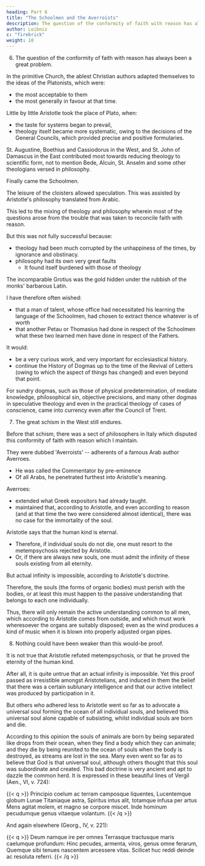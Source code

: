 ```yaml
---
heading: Part 6
title: "The Schoolmen and the Averroists"
description: The question of the conformity of faith with reason has always been a great problem
author: Leibniz
c: "firebrick"
weight: 10
---
```



6. The question of the conformity of faith with reason has always been a great problem.

In the primitive Church, the ablest Christian authors adapted themselves to the ideas of the Platonists, which were:
- the most acceptable to them
- the most generally in favour at that time.

Little by little Aristotle took the place of Plato, when:
- the taste for systems began to prevail,
- theology itself became more systematic, owing to the decisions of the General Councils, which provided precise and positive formularies. 

St. Augustine, Boethius and Cassiodorus in the West, and St. John of Damascus in the East contributed most towards reducing theology to scientific form, not to mention Bede, Alcuin, St. Anselm and some other theologians versed in philosophy.

Finally came the Schoolmen. 

The leisure of the cloisters allowed speculation. This was assisted by Aristotle's philosophy translated from Arabic.

This led to the mixing of theology and philosophy wherein most of the questions arose from the trouble that was taken to reconcile faith with reason.

But this was not fully successful because:
- theology had been much corrupted by the unhappiness of the times, by ignorance and obstinacy. 
- philosophy had its own very great faults
  - It found itself burdened with those of theology

<!-- which in its turn was suffering from association with a philosophy that was very obscure and very imperfect.  -->


The incomparable Grotius was the gold hidden under the rubbish of the monks' barbarous Latin.

I have therefore often wished:
- that a man of talent, whose office had necessitated his learning the language of the Schoolmen, had chosen to extract thence whatever is of worth
- that another Petau or Thomasius had done in respect of the Schoolmen what these two learned men have done in respect of the Fathers.

It would:
- be a very curious work, and very important for ecclesiastical history.
- continue the History of Dogmas up to the time of the Revival of Letters (owing to which the aspect of things has changed) and even beyond that point. 

For sundry dogmas, such as those of physical predetermination, of mediate knowledge, philosophical sin, objective precisions, and many other dogmas in speculative theology and even in the practical theology of cases of conscience, came into currency even after the Council of Trent.


7. The great schism in the West still endures.

Before that schism, there was a sect of philosophers in Italy which disputed this conformity of faith with reason which I maintain.

They were dubbed 'Averroists' -- adherents of a famous Arab author Averroes.
- He was called the Commentator by pre-eminence
- Of all Arabs, he penetrated furthest into Aristotle's meaning. 

Averroes:
- extended what Greek expositors had already taught. 
- maintained that, according to Aristotle, and even according to reason (and at that time the two were considered almost identical), there was no case for the immortality of the soul.

Aristotle says that the human kind is eternal. 
- Therefore, if individual souls do not die, one must resort to the metempsychosis rejected by Aristotle.
- Or, if there are always new souls, one must admit the infinity of these souls existing from all eternity. 

But actual infinity is impossible, according to Aristotle's doctrine. 

Therefore, the souls (the forms of organic bodies) must perish with the bodies, or at least this must happen to the passive understanding that belongs to each one individually. 

Thus, there will only remain the active understanding common to all men, which according to Aristotle comes from outside, and which must work wheresoever the organs are suitably disposed; even as the wind produces a kind of music when it is blown into properly adjusted organ pipes.


8. Nothing could have been weaker than this would-be proof. 

It is not true that Aristotle refuted metempsychosis, or that he proved the eternity of the human kind. 

After all, it is quite untrue that an actual infinity is impossible. Yet this proof passed as irresistible amongst Aristotelians, and induced in them the belief that there was a certain sublunary intelligence and that our active intellect was produced by participation in it.

But others who adhered less to Aristotle went so far as to advocate a universal soul forming the ocean of all individual souls, and believed this universal soul alone capable of subsisting, whilst individual souls are born and die. 

According to this opinion the souls of animals are born by being separated like drops from their ocean, when they find a body which they can animate; and they die by being reunited to the ocean of souls when the body is destroyed, as streams are lost in the sea. Many even went so far as to believe that God is that universal soul, although others thought that this soul was subordinate and created. This bad doctrine is very ancient and apt to dazzle the common herd. It is expressed in these beautiful lines of Vergil (Aen., VI, v. 724):

{{< q >}}
Principio coelum ac terram camposque liquentes,
Lucentemque globum Lunae Titaniaque astra,
Spiritus intus alit, totamque infusa per artus
Mens agitat molem, et magno se corpore miscet.
Inde hominum pecudumque genus vitaeque volantum.
{{< /q >}}

And again elsewhere (Georg., IV, v. 221):

{{< q >}}
Deum namque ire per omnes
Terrasque tractusque maris caelumque profundum:
Hinc pecudes, armenta, viros, genus omne ferarum,
Quemque sibi tenues nascentem arcessere vitas.
Scilicet huc reddi deinde ac resoluta referri.
{{< /q >}}


